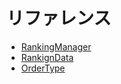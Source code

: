 # リファレンス
- [RankingManager](https://github.com/sofmelauncher/UnityGameRanking/blob/develop/reference/RankingManager.md)
- [RankignData](https://github.com/sofmelauncher/UnityGameRanking/blob/develop/reference/RankingData.md)
- [OrderType](https://github.com/sofmelauncher/UnityGameRanking/blob/develop/reference/OrderType.md)
